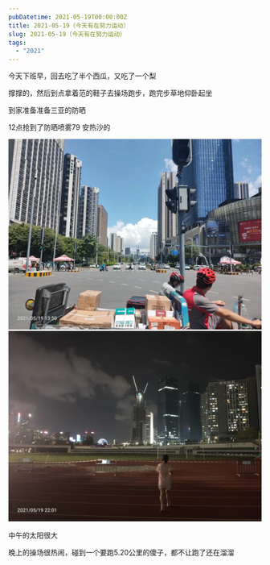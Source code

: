 ```yaml
---
pubDatetime: 2021-05-19T00:00:00Z
title: 2021-05-19（今天有在努力运动）
slug: 2021-05-19（今天有在努力运动）
tags:
  - "2021"
---
```


今天下班早，回去吃了半个西瓜，又吃了一个梨

撑撑的，然后到点拿着范的鞋子去操场跑步，跑完步草地仰卧起坐

到家准备准备三亚的防晒

12点抢到了防晒喷雾79 安热沙的

![](../../img/6904315-7704ffc7596980cc.jpg)
![](../../img/6904315-7ac975e53b3770c1.jpg)

中午的太阳很大

晚上的操场很热闹，碰到一个要跑5.20公里的傻子，都不让跑了还在溜溜
